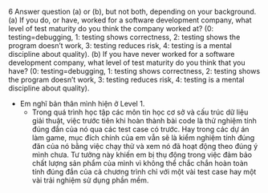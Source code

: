 6 Answer question (a) or (b), but not both, depending on your background.
(a) If you do, or have, worked for a software development company, what level of test maturity do you think the company worked at? (0: testing=debugging, 1: testing shows correctness, 2: testing shows the program doesn’t work, 3: testing reduces risk, 4: testing is a mental discipline about quality).
(b) If you have never worked for a software development company, what level of test maturity do you think that you have? (0: testing=debugging, 1: testing shows correctness, 2: testing shows the program doesn’t work, 3: testing reduces risk, 4: testing is a mental discipline about quality).

- Em nghĩ bản thân mình hiện ở Level 1.
	- Trong quá trình học tập các môn tin học cơ sở và cấu trúc dữ liệu giải thuật, việc trước tiên khi hoàn thành bài code là thử nghiệm tính đúng đắn của nó qua các test case có trước. Hay trong các dự án làm game, mục đích chính của em vẫn sẽ là kiểm nghiệm tính đúng đăn của nó bằng việc chạy thử và xem nó đã hoạt động theo đúng ý mình chưa. Tư tưởng này khiến em bị thụ động trong việc đảm bảo chất lượng sản phẩm của mình vì không thể chắc chắn hoàn toàn tính đúng đắn của cả chương trình chỉ với một vài test case hay một vài trải nghiệm sử dụng phần mềm.
	